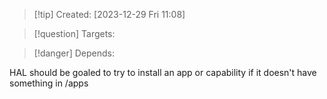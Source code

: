 
>[!tip] Created: [2023-12-29 Fri 11:08]

>[!question] Targets: 

>[!danger] Depends: 

HAL should be goaled to try to install an app or capability if it doesn't have something in /apps